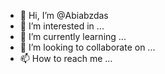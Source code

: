 - 👋 Hi, I’m @Abiabzdas
- 👀 I’m interested in ...
- 🌱 I’m currently learning ...
- 💞️ I’m looking to collaborate on ...
- 📫 How to reach me ...

<!---
Abiabzdas/Abiabzdas is a ✨ special ✨ repository because its `README.md` (this file) appears on your GitHub profile.
You can click the Preview link to take a look at your changes.
--->
